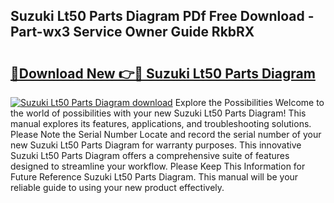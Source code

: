 ## Suzuki Lt50 Parts Diagram PDf Free Download - Part-wx3 Service Owner Guide RkbRX

# <h2><a href="http://dfu6xa.blite.top/?on=Suzuki+Lt50+Parts+Diagram">🔗Download New 👉🔴 Suzuki Lt50 Parts Diagram</a></h2>

[![Suzuki Lt50 Parts Diagram download](https://i.imgur.com/lujVjoI.png)](http://dfu6xa.blite.top/?on=Suzuki+Lt50+Parts+Diagram)
Explore the Possibilities Welcome to the world of possibilities with your new Suzuki Lt50 Parts Diagram! This manual explores its features, applications, and troubleshooting solutions. Please Note the Serial Number Locate and record the serial number of your new Suzuki Lt50 Parts Diagram for warranty purposes. This innovative Suzuki Lt50 Parts Diagram offers a comprehensive suite of features designed to streamline your workflow. Please Keep This Information for Future Reference Suzuki Lt50 Parts Diagram. This manual will be your reliable guide to using your new product effectively.
